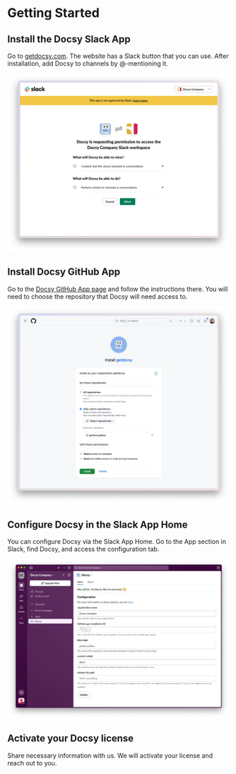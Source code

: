 # Getting Started

## Install the Docsy Slack App

Go to [getdocsy.com](https://getdocsy.com). The website has a Slack button that you can use. After installation, add Docsy to channels by @-mentioning it.

![Install Slack App](assets/install-slack-app.png)

## Install Docsy GitHub App

Go to the [Docsy GitHub App page](https://github.com/apps/getdocsy) and follow the instructions there. You will need to choose the repository that Docsy will need access to.

![Install GitHub App](assets/install-github-app.png)

## Configure Docsy in the Slack App Home

You can configure Docsy via the Slack App Home. Go to the App section in Slack, find Docsy, and access the configuration tab.

![Configure Docsy](assets/app-home-docsy-configuration_0_SCR-20240721-mupt.png)

## Activate your Docsy license

Share necessary information with us. We will activate your license and reach out to you.